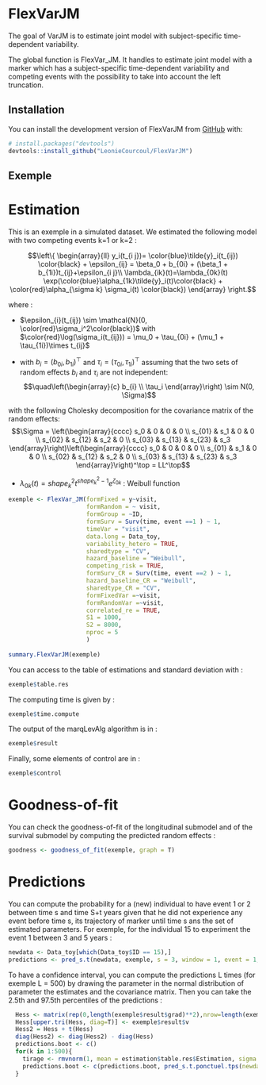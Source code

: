 
<!-- README.md is generated from README.Rmd. Please edit that file -->

# FlexVarJM

<!-- badges: start -->
<!-- badges: end -->

The goal of VarJM is to estimate joint model with subject-specific
time-dependent variability.

The global function is FlexVar_JM. It handles to estimate joint model
with a marker which has a subject-specific time-dependent variability
and competing events with the possibility to take into account the left
truncation.

## Installation

You can install the development version of FlexVarJM from
[GitHub](https://github.com/) with:

``` r
# install.packages("devtools")
devtools::install_github("LeonieCourcoul/FlexVarJM")
```

## Exemple

# Estimation

This is an exemple in a simulated dataset. We estimated the following
model with two competing events k=1 or k=2 :

$$\left\{
\begin{array}{ll}
y_i(t_{i j})= \color{blue}\tilde{y}_i(t_{ij}) \color{black} + \epsilon_{ij} = \beta_0 + b_{0i} + (\beta_1 + b_{1i})t_{ij}+\epsilon_{i j}\\
\lambda_{ik}(t)=\lambda_{0k}(t) \exp(\color{blue}\alpha_{1k}\tilde{y}_i(t)\color{black} + \color{red}\alpha_{\sigma k} \sigma_i(t) \color{black})
\end{array}
\right.$$

where :

- $\epsilon_{i}(t_{ij}) \sim \mathcal{N}(0, \color{red}\sigma_i^2\color{black})$
  with
  $\color{red}\log(\sigma_i(t_{ij})) = \mu_0 + \tau_{0i} + (\mu_1 + \tau_{1i})\times t_{ij}$

- with $b_i=\left(b_{0i},b_{1i}\right)^{\top}$ and
  $\tau_i=\left(\tau_{0i},\tau_{1i}\right)^{\top}$ assuming that the two
  sets of random effects $b_i$ and $\tau_i$ are not independent:
  $$\quad\left(\begin{array}{c}
  b_{i} \\
  \tau_i
  \end{array}\right) \sim N(0, \Sigma)$$

with the following Cholesky decomposition for the covariance matrix of
the random effects: $$\Sigma = \left(\begin{array}{cccc}
s_0 & 0 & 0 & 0  \\
s_{01} & s_1 & 0 & 0 \\
s_{02} & s_{12} & s_2 & 0 \\
s_{03} & s_{13} & s_{23} & s_3 
\end{array}\right)\left(\begin{array}{cccc}
s_0 & 0 & 0 & 0  \\
s_{01} & s_1 & 0 & 0 \\
s_{02} & s_{12} & s_2 & 0 \\
s_{03} & s_{13} & s_{23} & s_3 
\end{array}\right)^\top = LL^\top$$

- $\lambda_{0k}(t) = shape_k^2 t^{shape_k^2-1}e^{\zeta_{0k}}$ : Weibull
  function

``` r
exemple <- FlexVar_JM(formFixed = y~visit,
                      formRandom = ~ visit,
                      formGroup = ~ID,
                      formSurv = Surv(time, event ==1 ) ~ 1,
                      timeVar = "visit",
                      data.long = Data_toy,
                      variability_hetero = TRUE,
                      sharedtype = "CV",
                      hazard_baseline = "Weibull",
                      competing_risk = TRUE,
                      formSurv_CR = Surv(time, event ==2 ) ~ 1,
                      hazard_baseline_CR = "Weibull",
                      sharedtype_CR = "CV",
                      formFixedVar =~visit, 
                      formRandomVar =~visit,
                      correlated_re = TRUE,
                      S1 = 1000,
                      S2 = 8000,
                      nproc = 5
                      )
                      
summary.FlexVarJM(exemple)
```

You can access to the table of estimations and standard deviation with :

``` r
exemple$table.res
```

The computing time is given by :

``` r
exemple$time.compute
```

The output of the marqLevAlg algorithm is in :

``` r
exemple$result
```

Finally, some elements of control are in :

``` r
exemple$control
```

# Goodness-of-fit

You can check the goodness-of-fit of the longitudinal submodel and of
the survival submodel by computing the predicted random effects :

``` r
goodness <- goodness_of_fit(exemple, graph = T)
```

# Predictions

You can compute the probability for a (new) individual to have event 1
or 2 between time s and time S+t years given that he did not experience
any event before time s, its trajectory of marker until time s ans the
set of estimated parameters. For exemple, for the individual 15 to
experiment the event 1 between 3 and 5 years :

``` r
newdata <- Data_toy[which(Data_toy$ID == 15),]
predictions <- pred_s.t(newdata, exemple, s = 3, window = 1, event = 1, tirage = NULL)
```

To have a confidence interval, you can compute the predictions L times
(for exemple L = 500) by drawing the parameter in the normal
distribution of parameter the estimates and the covariance matrix. Then
you can take the 2.5th and 97.5th percentiles of the predictions :

``` r
  Hess <- matrix(rep(0,length(exemple$result$grad)**2),nrow=length(exemple$result$grad),ncol=length(exemple$result$grad))
  Hess[upper.tri(Hess, diag=T)] <- exemple$result$v
  Hess2 = Hess + t(Hess)
  diag(Hess2) <- diag(Hess2) - diag(Hess)
  predictions.boot <- c()
  for(k in 1:500){
    tirage <- rmvnorm(1, mean = estimation$table.res$Estimation, sigma = Hess2)
    predictions.boot <- c(predictions.boot, pred_s.t.ponctuel.tps(newdata = newdata, estimation, s = 3, window = 2, event = 1, tirage = tirage))
  }
```
